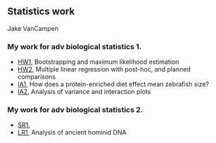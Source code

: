 ## Statistics work

Jake VanCampen

### My work for adv biological statistics 1.

* [HW1](https://jakevc.github.io/stats/hws/HW1.html), Bootstrapping and maximum likelihood estimation
* [HW2](https://jakevc.github.io/stats/hws/hw2.html), Multiple linear regression with post-hoc, and planned comparisons
* [IA1](https://jakevc.github.io/stats/hws/IA1.html), How does a protein-enriched diet effect mean zebrafish size?
* [IA2](https://jakevc.github.io/stats/hws/IA2.html), Analysis of variance and interaction plots

### My work for adv biological statistics 2.

* [SR1](https://jakevc.github.io/stats/hws/SR1.html),
* [LR1](https://jakevc.github.io/stats/hws/LR1.html), Analysis of ancient hominid DNA


